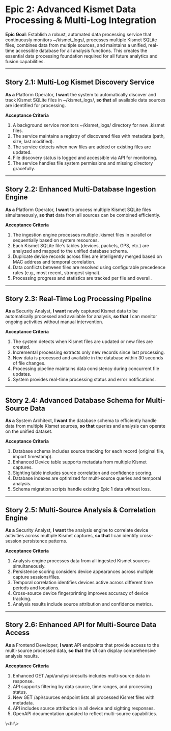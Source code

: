 # **Epic 2: Advanced Kismet Data Processing & Multi-Log Integration**

**Epic Goal**: Establish a robust, automated data processing service that continuously monitors ~/kismet_logs/, processes multiple Kismet SQLite files, combines data from multiple sources, and maintains a unified, real-time accessible database for all analysis functions. This creates the essential data processing foundation required for all future analytics and fusion capabilities.

---

## **Story 2.1: Multi-Log Kismet Discovery Service**

**As a** Platform Operator, **I want** the system to automatically discover and track Kismet SQLite files in ~/kismet_logs/, **so that** all available data sources are identified for processing.

**Acceptance Criteria**

1. A background service monitors ~/kismet_logs/ directory for new .kismet files.
2. The service maintains a registry of discovered files with metadata (path, size, last modified).
3. The service detects when new files are added or existing files are updated.
4. File discovery status is logged and accessible via API for monitoring.
5. The service handles file system permissions and missing directory gracefully.

---

## **Story 2.2: Enhanced Multi-Database Ingestion Engine**

**As a** Platform Operator, **I want** to process multiple Kismet SQLite files simultaneously, **so that** data from all sources can be combined efficiently.

**Acceptance Criteria**

1. The ingestion engine processes multiple .kismet files in parallel or sequentially based on system resources.
2. Each Kismet SQLite file's tables (devices, packets, GPS, etc.) are analyzed and mapped to the unified database schema.
3. Duplicate device records across files are intelligently merged based on MAC address and temporal correlation.
4. Data conflicts between files are resolved using configurable precedence rules (e.g., most recent, strongest signal).
5. Processing progress and statistics are tracked per file and overall.

---

## **Story 2.3: Real-Time Log Processing Pipeline**

**As a** Security Analyst, **I want** newly captured Kismet data to be automatically processed and available for analysis, **so that** I can monitor ongoing activities without manual intervention.

**Acceptance Criteria**

1. The system detects when Kismet files are updated or new files are created.
2. Incremental processing extracts only new records since last processing.
3. New data is processed and available in the database within 30 seconds of file changes.
4. Processing pipeline maintains data consistency during concurrent file updates.
5. System provides real-time processing status and error notifications.

---

## **Story 2.4: Advanced Database Schema for Multi-Source Data**

**As a** System Architect, **I want** the database schema to efficiently handle data from multiple Kismet sources, **so that** queries and analysis can operate on the unified dataset.

**Acceptance Criteria**

1. Database schema includes source tracking for each record (original file, import timestamp).
2. Enhanced Device table supports metadata from multiple Kismet captures.
3. Sighting table includes source correlation and confidence scoring.
4. Database indexes are optimized for multi-source queries and temporal analysis.
5. Schema migration scripts handle existing Epic 1 data without loss.

---

## **Story 2.5: Multi-Source Analysis & Correlation Engine**

**As a** Security Analyst, **I want** the analysis engine to correlate device activities across multiple Kismet captures, **so that** I can identify cross-session persistence patterns.

**Acceptance Criteria**

1. Analysis engine processes data from all ingested Kismet sources simultaneously.
2. Persistence scoring considers device appearances across multiple capture sessions/files.
3. Temporal correlation identifies devices active across different time periods and locations.
4. Cross-source device fingerprinting improves accuracy of device tracking.
5. Analysis results include source attribution and confidence metrics.

---

## **Story 2.6: Enhanced API for Multi-Source Data Access**

**As a** Frontend Developer, **I want** API endpoints that provide access to the multi-source processed data, **so that** the UI can display comprehensive analysis results.

**Acceptance Criteria**

1. Enhanced GET /api/analysis/results includes multi-source data in response.
2. API supports filtering by data source, time ranges, and processing status.
3. New GET /api/sources endpoint lists all processed Kismet files with metadata.
4. API includes source attribution in all device and sighting responses.
5. OpenAPI documentation updated to reflect multi-source capabilities.

\\<hr\\>